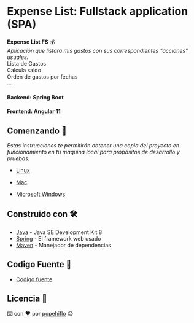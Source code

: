 # Expense List: Fullstack application (SPA)
**Expense List FS** 💰  
_Aplicación que listara mis gastos con sus correspondientes "acciones" usuales._  
Lista de Gastos    
Calcula saldo  
Orden de gastos por fechas  
...  

#### Backend: Spring Boot
#### Frontend: Angular 11

## Comenzando 🚀
_Estas instrucciones te permitirán obtener una copia del proyecto en funcionamiento en tu máquina local para propósitos de desarrollo y pruebas._

* [Linux](install-angular-tools/linux/install-linux.md)

* [Mac](install-angular-tools/mac/install-mac.md)

* [Microsoft Windows](install-angular-tools/ms-windows/install-ms-windows.md)

## Construido con 🛠️
* [Java](https://www.oracle.com/java/technologies/javase/javase-jdk8-downloads.html) - Java SE Development Kit 8
* [Spring](https://spring.io/) - El framework web usado
* [Maven](https://maven.apache.org/) - Manejador de dependencias



## Codigo Fuente 📁
* [Codigo fuente](codigo-fuente)

## Licencia 📄  
   
      
         
         

⌨️ con ❤️ por [popehiflo](https://github.com/popehiflo) 😊